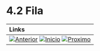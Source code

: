 # 4.2 Fila


|**Links** |   
|:--- |
|[![Anterior](https://img.shields.io/badge/Anterior-D70A53?style=for-the-badge)](4.1.md) [![Inicio](https://img.shields.io/badge/Inicio-000000?style=for-the-badge)](../README.md) [![Proximo](https://img.shields.io/badge/Proximo-0078D6?style=for-the-badge)](4.3.md)|